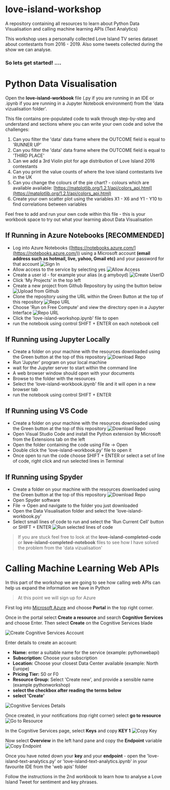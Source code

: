 # love-island-workshop
A repository containing all resources to learn about Python Data Visualisation and calling machine learning APIs (Text Analytics)

This workshop uses a personally collected Love Island TV series dataset about contestants from 2016 - 2019. Also some tweets collected during the show we can analyse.

### So lets get started! ....


# Python Data Visualisation

Open the **love-island-workbook** file (.py if you are running in an IDE or .ipynb if you are running in a Jupyter Notebook environment) from the 'data vizualisation folder'.

This file contains pre-populated code to walk through step-by-step and understand and sections where you can write your own code and solve the challenges:

1. Can you filter the 'data' data frame where the OUTCOME field is equal to 'RUNNER UP'
2. Can you filter the 'data' data frame where the OUTCOME field is equal to 'THIRD PLACE'
3. Can we add a 3rd Violin plot for age distribution of Love Island 2016 contestants
4. Can you print the value counts of where the love island contestants live in the UK
5. Can you change the colours of the pie chart? - colours which are available available: [https://matplotlib.org/1.2.1/api/colors_api.html](https://matplotlib.org/1.2.1/api/colors_api.html)
6. Create your own scatter plot using the variables X1 - X6 and Y1 - Y10 to find correlations between variables

Feel free to add and run your own code within this file - this is your workbook space to try out what your learning about Data Visualisation

## If Running in Azure Notebooks [RECOMMENDED]

* Log into Azure Notebooks ([https://notebooks.azure.com/](https://notebooks.azure.com/)) using a Microsoft account **(email address such as hotmail, live, yahoo, Gmail etc)** and your password for that account
![Sign In](docs-images/signin.JPG)
* Allow access to the service by selecting yes
![Allow Access](docs-images/access.JPG)
* Create a user id - for example your alias (e.g amyboyd)
![Create UserID](docs-images/userid.JPG)
* Click 'My Projects' in the top left
* Create a new project from Github Repository by using the button below
![Upload from Github](docs-images/upload-github-repo.JPG)
* Clone the repository using the URL within the Green Button at the top of this repository
![Repo URL](docs-images/github-link.JPG)
* Choose 'Run on Free Compute' and view the directory open in a Jupyter Interface 
![Repo URL](docs-images/repo.JPG)
* Click the 'love-island-workshop.ipynb' file to open
* run the notebook using control SHIFT + ENTER on each notebook cell

## If Running using Jupyter Locally

* Create a folder on your machine with the resources downloaded using the Green button at the top of this repository
![Download Repo](docs-images/repo.JPG)
* Run 'Jupyter' program on your local machine
* wait for the Jupyter server to start within the command line
* A web browser window should open with your documents
* Browse to the folder with the resources
* Select the 'love-island-workbook.ipynb' file and it will open in a new browser tab
* run the notebook using control SHIFT + ENTER


## If Running using VS Code

*  Create a folder on your machine with the resources downloaded using the Green button at the top of this repository
![Download Repo](docs-images/repo.JPG)
* Open Visual Studio Code and install the Python extension by Microsoft from the Extensions tab on the left
* Open the folder containing the code using File -> Open
* Double click the 'love-island-workbook.py' file to open it
* Once open to run the code choose SHIFT + ENTER or select a set of line of code, right click and run selected lines in Terminal

## If Running using Spyder

* Create a folder on your machine with the resources downloaded using the Green button at the top of this repository
![Download Repo](docs-images/repo.JPG)
* Open Spyder software
* File -> Open and navigate to the folder you just downloaded
* Open the Data Visualisation folder and select the 'love-island-workbook.py'
* Select small lines of code to run and select the 'Run Current Cell' button or SHIFT + ENTER
![Run selected lines of code](docs-images/spyder-run-icon.JPG)

> If you are stuck feel free to look at the **love-island-completed-code** or **love-island-completed-notebook** files to see how I have solved the problem from the 'data vizualisation'


# Calling Machine Learning Web APIs

In this part of the workshop we are going to see how calling web APIs can help us expand the information we have in Python

> At this point we will sign up for Azure

First log into [Microsoft Azure](https://azure.microsoft.com/en-gb/?WT.mc_id=ainights-github-amynic) and choose **Portal** in the top right corner.

Once in the portal select **Create a resource** and search **Cognitive Services** and choose Enter. Then select **Create** on the Cognitive Services blade

![Create Cognitive Services Account](/docs-images/cognitive-azure.JPG)

Enter details to create an account:
* **Name:** enter a suitable name for the service (example: pythonwebapi)
* **Subscription:** Choose your subscription
* **Location:** Choose your closest Data Center available (example: North Europe)
* **Pricing Tier:** S0 or F0
* **Resource Group:** Select 'Create new', and provide a sensible name (example pythonworkshop)
* **select the checkbox after reading the terms below**
* **select 'Create'**

![Cognitive Services Details](/docs-images/cognitive-details.JPG)

Once created, in your notifications (top right corner) select **go to resource**
![Go to Resource](/docs-images/go-to-resource.JPG)

In the Cognitive Services page, select **Keys** and copy **KEY 1**
![Copy Key](/docs-images/keys.JPG)

Now select **Overview** in the left hand pane and copy the **Endpoint** variable
![Copy Endpoint](/docs-images/endpoint.JPG)

Once you have noted down your **key** and your **endpoint** - open the 'love-island-text-analytics.py' or 'love-island-text-analytics.ipynb' in your favourite IDE from the 'web apis' folder

Follow the instructions in the 2nd workbook to learn how to analyse a Love Island Tweet for sentiment and key phrases.
